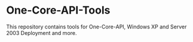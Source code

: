 # One-Core-API-Tools

This repository contains tools for One-Core-API, Windows XP and Server 2003 Deployment and more.
